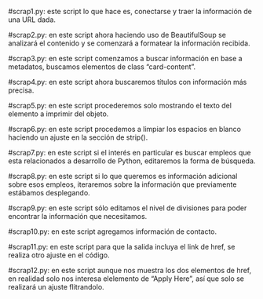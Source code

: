 
#scrap1.py: este script lo que hace es, conectarse y traer la información de una URL dada.

#scrap2.py: en este script ahora haciendo uso de BeautifulSoup se analizará el contenido y se comenzará a formatear la información recibida.

#scrap3.py: en este script comenzamos a buscar información en base a metadatos, buscamos elementos de class “card-content”.

#scrap4.py: en este script ahora buscaremos títulos con información más precisa.

#scrap5.py: en este script procederemos solo mostrando el texto del elemento a imprimir del objeto.

#scrap6.py: en este script procedemos a limpiar los espacios en blanco haciendo un ajuste en la sección de strip().

#scrap7.py: en este script si el interés en particular es buscar empleos que esta relacionados a desarrollo de Python, editaremos la forma de búsqueda.

#scrap8.py: en este script si lo que queremos es información adicional sobre esos empleos, iteraremos sobre la información que previamente estábamos desplegando.

#scrap9.py: en este script sólo editamos el nivel de divisiones para poder encontrar la información que necesitamos.

#scrap10.py: en este script agregamos información de contacto.

#scrap11.py: en este script para que la salida incluya el link de href, se realiza otro ajuste en el código.

#scrap12.py: en este script aunque nos muestra los dos elementos de href, en realidad solo nos interesa elelemento de “Apply Here”, así que solo se realizará un ajuste flitrandolo.
